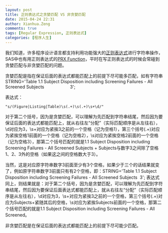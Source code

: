 ```yaml
---
layout: post
title: 正则表达式之贪婪匹配 VS 非贪婪匹配
date: 2015-04-24 22:31
author: Xianhua.Zeng
comments: true
tags: [Regular Expression, 正则表达式]
categories: [程序人生]
---
```

<p>我们知道，许多程序设计语言都支持利用功能强大的<span style="text-decoration: none;"><a href="http://zh.wikipedia.org/zh/%E6%AD%A3%E5%88%99%E8%A1%A8%E8%BE%BE%E5%BC%8F" target="_blank">正则表达式</a></span>进行字符串操作，SAS中也有用正则表达式的<span style="text-decoration: none;"><a href="http://support.sas.com/documentation/cdl/en/lrdict/64316/HTML/default/viewer.htm#a002601591.htm" target="_blank">PRX Function</a></span>，平时在写正则表达式的时候会常碰到贪婪匹配与非贪婪匹配的问题。</p><p>贪婪匹配是指在保证后面的表达式都能匹配上的前提下尽可能多匹配，如有字符串STRING='Table 1.1 Subject Disposition including Screening Failures - All Screened Subjects                     3';</p><p>表达式：</p><pre><code>"s/(Figure|Listing|Table)\s(.+)\s(.+)\s+\d/"
</code></pre><p>对于第二个括号，因为是贪婪匹配，可以理解为先匹配到字符串结尾，然后因为要保证后面的表达式都能匹配上，就从右往左“分配”（实际匹配顺序是从左往右），\d对应为3，\s+对应为紧挨3之前的一个空格（记为空格1），第三个括号(.+)对应为紧挨空格1前面的一个空格（记为空格2），\s对应为紧挨空格2前面的一个空格（记为空格3），那第二个括号匹配的就是1.1 Subject Disposition including Screening Failures - All Screened Subjects + Subjects与数字3之间除了空格1、2、3外的空格（如果这之间的空格数大于3）。</p><p><!--more--></p><p>当然，这是对应原字符串数字3前面至少有3个空格，如果少于三个的话结果就变了，例如原字符串数字3前面只有有2个空格，即：STRING='Table 1.1 Subject Disposition including Screening Failures - All Screened Subjects  3'; 表达式同上，则结果就是：对于第二个括号，因为是贪婪匹配，可以理解为先匹配到字符串结尾，然后因为要保证后面表达式都能匹配上，就从右往左“分配”（实际匹配顺序是从左往右），\d对应为3，\s+对应为紧挨3之前的一个空格，第三个括号(.+)对应为Subjects+紧随其后的空格，\s对应为紧挨Subjects前面的一个空格，那第二个括号匹配的就是1.1 Subject Disposition including Screening Failures - All Screened。</p><p>非贪婪匹配是在保证后面的表达式都能匹配上的前提下尽可能少匹配。</p>